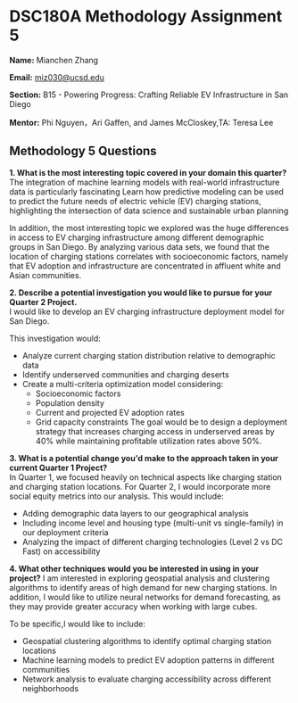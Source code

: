 # DSC180A Methodology Assignment 5

**Name:** Mianchen Zhang 

**Email:** miz030@ucsd.edu 

**Section:** B15 - Powering Progress: Crafting Reliable EV Infrastructure in San Diego  

**Mentor:** Phi Nguyen，Ari Gaffen, and James McCloskey,TA: Teresa Lee

## Methodology 5 Questions

**1. What is the most interesting topic covered in your domain this quarter?**  
The integration of machine learning models with real-world infrastructure data is particularly fascinating Learn how predictive modeling can be used to predict the future needs of electric vehicle (EV) charging stations, highlighting the intersection of data science and sustainable urban planning

In addition, the most interesting topic we explored was the huge differences in access to EV charging infrastructure among different demographic groups in San Diego. By analyzing various data sets, we found that the location of charging stations correlates with socioeconomic factors, namely that EV adoption and infrastructure are concentrated in affluent white and Asian communities.

**2. Describe a potential investigation you would like to pursue for your Quarter 2 Project.**  
I would like to develop an EV charging infrastructure deployment model for San Diego. 

This investigation would:

- Analyze current charging station distribution relative to demographic data
- Identify underserved communities and charging deserts
- Create a multi-criteria optimization model considering:
  - Socioeconomic factors
  - Population density
  - Current and projected EV adoption rates
  - Grid capacity constraints
The goal would be to design a deployment strategy that increases charging access in underserved areas by 40% while maintaining profitable utilization rates above 50%.

**3. What is a potential change you'd make to the approach taken in your current Quarter 1 Project?**  
In Quarter 1, we focused heavily on technical aspects like charging station and charging station locations. For Quarter 2, I would incorporate more social equity metrics into our analysis. This would include:
- Adding demographic data layers to our geographical analysis
- Including income level and housing type (multi-unit vs single-family) in our deployment criteria
- Analyzing the impact of different charging technologies (Level 2 vs DC Fast) on accessibility

**4. What other techniques would you be interested in using in your project?**
I am interested in exploring geospatial analysis and clustering algorithms to identify areas of high demand for new charging stations. In addition, I would like to utilize neural networks for demand forecasting, as they may provide greater accuracy when working with large cubes.

To be specific,I would like to include:
- Geospatial clustering algorithms to identify optimal charging station locations
- Machine learning models to predict EV adoption patterns in different communities
- Network analysis to evaluate charging accessibility across different neighborhoods
